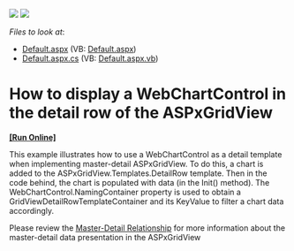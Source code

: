 <!-- default badges list -->
[![](https://img.shields.io/badge/Open_in_DevExpress_Support_Center-FF7200?style=flat-square&logo=DevExpress&logoColor=white)](https://supportcenter.devexpress.com/ticket/details/E2652)
[![](https://img.shields.io/badge/📖_How_to_use_DevExpress_Examples-e9f6fc?style=flat-square)](https://docs.devexpress.com/GeneralInformation/403183)
<!-- default badges end -->
<!-- default file list -->
*Files to look at*:

* [Default.aspx](./CS/WebSite/Default.aspx) (VB: [Default.aspx](./VB/WebSite/Default.aspx))
* [Default.aspx.cs](./CS/WebSite/Default.aspx.cs) (VB: [Default.aspx.vb](./VB/WebSite/Default.aspx.vb))
<!-- default file list end -->
# How to display a WebChartControl in the detail row of the ASPxGridView
<!-- run online -->
**[[Run Online]](https://codecentral.devexpress.com/e2652/)**
<!-- run online end -->


<p>This example illustrates how to use a WebChartControl as a detail template when implementing master-detail ASPxGridView. To do this, a chart is added to the ASPxGridView.Templates.DetailRow template. Then in the code behind, the chart is populated with data (in the Init() method). The WebChartControl.NamingContainer property is used to obtain a GridViewDetailRowTemplateContainer and its KeyValue to filter a chart data accordingly.</p><p>Please review the <a href="http://documentation.devexpress.com/#AspNet/CustomDocument3772"><u>Master-Detail Relationship</u></a> for more information about the master-detail data presentation in the ASPxGridView</p>

<br/>


